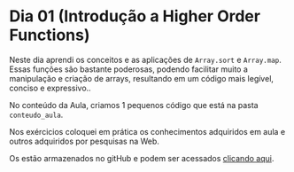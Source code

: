 # Dia 01 (Introdução a Higher Order Functions)

Neste dia aprendi os conceitos e as aplicações de `Array.sort` e `Array.map`. Essas funções são bastante poderosas, podendo facilitar muito a manipulação e criação de arrays, resultando em um código mais legível, conciso e expressivo..

No conteúdo da Aula, criamos 1 pequenos código que está na pasta `conteudo_aula`.

Nos exércicios coloquei em prática os conhecimentos adquiridos em aula e outros adquiridos por pesquisas na Web.

Os estão armazenados no gitHub e podem ser acessados [clicando aqui](https://github.com/tryber/sd-031-a-exercise-books-list/tree/gui-fernandes-exercise-books-list).